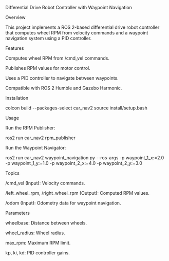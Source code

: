 Differential Drive Robot Controller with Waypoint Navigation

Overview

This project implements a ROS 2-based differential drive robot controller that computes wheel RPM from velocity commands and a waypoint navigation system using a PID controller.

Features

Computes wheel RPM from /cmd_vel commands.

Publishes RPM values for motor control.

Uses a PID controller to navigate between waypoints.

Compatible with ROS 2 Humble and Gazebo Harmonic.

Installation

colcon build --packages-select car_nav2
source install/setup.bash

Usage

Run the RPM Publisher:

ros2 run car_nav2 rpm_publisher

Run the Waypoint Navigator:

ros2 run car_nav2 waypoint_navigation.py --ros-args -p waypoint_1_x:=2.0 -p waypoint_1_y:=1.0 -p waypoint_2_x:=4.0 -p waypoint_2_y:=3.0

Topics

/cmd_vel (Input): Velocity commands.

/left_wheel_rpm, /right_wheel_rpm (Output): Computed RPM values.

/odom (Input): Odometry data for waypoint navigation.

Parameters

wheelbase: Distance between wheels.

wheel_radius: Wheel radius.

max_rpm: Maximum RPM limit.

kp, ki, kd: PID controller gains.
